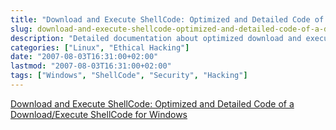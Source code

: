 ```yaml
---
title: "Download and Execute ShellCode: Optimized and Detailed Code of a Download/Execute ShellCode for Windows"
slug: download-and-execute-shellcode-optimized-and-detailed-code-of-a-downloadexecute-shellcode-for-windows/
description: "Detailed documentation about optimized download and execute shellcode for Windows systems"
categories: ["Linux", "Ethical Hacking"]
date: "2007-08-03T16:31:00+02:00"
lastmod: "2007-08-03T16:31:00+02:00"
tags: ["Windows", "ShellCode", "Security", "Hacking"]
---
```


[Download and Execute ShellCode: Optimized and Detailed Code of a Download/Execute ShellCode for Windows](../../../static/pdf/download_execute_shellcode.pdf)
